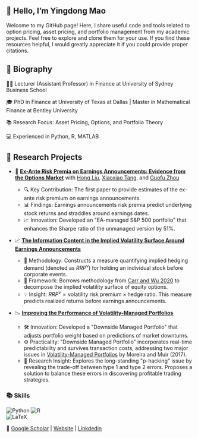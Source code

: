 ## 👋 Hello, I’m Yingdong Mao
Welcome to my GitHub page! Here, I share useful code and tools related to option pricing, asset pricing, and portfolio management from my academic projects. Feel free to explore and clone them for your use. If you find these resources helpful, I would greatly appreciate it if you could provide proper citations.

## 👤 Biography
👨‍🏫 Lecturer (Assistant Professor) in Finance at University of Sydney Business School

🎓 PhD in Finance at University of Texas at Dallas | Master in Mathematical Finance at Bentley University

📚 Research Focus: Asset Pricing, Options, and Portfolio Theory

💻 Experienced in Python, R, MATLAB

## 🔬 Research Projects  
- 📄 [**Ex-Ante Risk Premia on Earnings Announcements: Evidence from the Options Market**](https://papers.ssrn.com/sol3/papers.cfm?abstract_id=4342267) with [Hong Liu](https://apps.olin.wustl.edu/faculty/liuh/), [Xiaoxiao Tang](https://sites.google.com/view/xiaoxiaotang-homepage), and [Guofu Zhou](https://apps.olin.wustl.edu/faculty/zhou/)

  + 🔍 Key Contribution: The first paper to provide estimates of the ex-ante risk premium on earnings announcements.
  + 📊 Findings: Earnings announcements risk premia predict underlying stock returns and straddles around earnings dates.
  + 📈 Innovation: Developed an "EA-managed S&P 500 portfolio" that enhances the Sharpe ratio of the unmanaged version by 51%.

- 📈 [**The Information Content in the Implied Volatility Surface Around Earnings Announcements**](https://drive.google.com/file/d/1CFTNOC7vzK7B1x5FCDE3rwUl3aoq81We/view)
  + 🔧 Methodology: Constructs a measure quantifying implied hedging demand (denoted as $RRP^v$) for holding an individual stock before corporate events.
  + 📖 Framework: Borrows methodology from [Carr and Wu 2020](https://onlinelibrary.wiley.com/doi/abs/10.1111/jofi.12894) to decompose the implied volatility surface of equity options.
  + 💡 Insight: $RRP^v = \text{volatility risk premium} \times \text{hedge ratio}$. This measure predicts realized returns before earnings announcements.
    
- 📉 [**Improving the Performance of Volatility-Managed Portfolios**](https://drive.google.com/file/d/1jup9STywj8tdWz_Q2ovsbeG96WlEo2wk/view)

  + 🛠️ Innovation: Developed a "Downside Managed Portfolio" that adjusts portfolio weight based on predictions of market downturns.
  + ⚙️ Practicality: "Downside Managed Portfolio" incorporates real-time predictability and survives transaction costs, addressing two major issues in [Volatility-Managed Portfolios](https://onlinelibrary.wiley.com/doi/abs/10.1111/jofi.12513) by Moreira and Muir (2017).
  + 🧪 Research Insight: Explores the long-standing "p-hacking" issue by revealing the trade-off between type 1 and type 2 errors. Proposes a solution to balance these errors in discovering profitable trading strategies.
    
### 📚 Skills  
![Python](https://img.shields.io/badge/Python-3.8-blue) ![R](https://img.shields.io/badge/R-4.0.2-lightblue)  
![LaTeX](https://img.shields.io/badge/LaTeX-Professional-orange)  

🔗 [Google Scholar](https://scholar.google.com/citations?user=j0c2PTwAAAAJ&hl=en) | [Website](https://sites.google.com/view/yingdong-mao/home) | [Linkdedin](in/yingdong-mao-022a45a1)  
